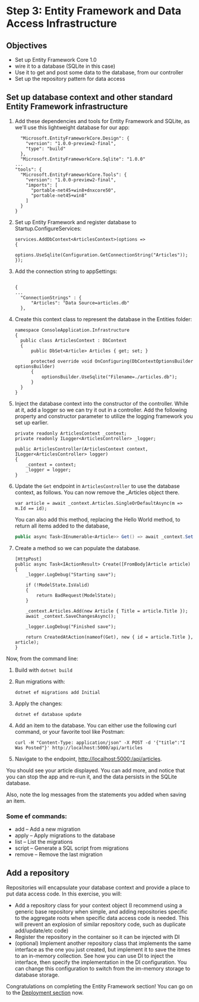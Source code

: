 # Step 3: Entity Framework and Data Access Infrastructure 

## Objectives
- Set up Entity Framework Core 1.0
- wire it to a database (SQLite in this case)
- Use it to get and post some data to the database, from our controller 
- Set up the repository pattern for data access  

## Set up database context and other standard Entity Framework infrastructure

1. Add these dependencies and tools for Entity Framework and SQLite, as we'll use this lightweight database for our app:

    ```
      "Microsoft.EntityFrameworkCore.Design": {
        "version": "1.0.0-preview2-final",
        "type": "build"
      },
      "Microsoft.EntityFrameworkCore.Sqlite": "1.0.0"
    ...
    "tools": {
      "Microsoft.EntityFrameworkCore.Tools": {
        "version": "1.0.0-preview2-final",
        "imports": [
          "portable-net45+win8+dnxcore50",
          "portable-net45+win8"
        ]
      }
    }
    ```

1. Set up Entity Framework and register database to Startup.ConfigureServices:

    ```
    services.AddDbContext<ArticlesContext>(options =>
    {
        options.UseSqlite(Configuration.GetConnectionString("Articles"));
    });
    ```


1. Add the connection string to appSettings:
    ```

    {
    ...
      "ConnectionStrings" : {
          "Articles": "Data Source=articles.db"
      },
    ```

1. Create this context class to represent the database in the Entities folder:

    ```
    namespace ConsoleApplication.Infrastructure
    {
      public class ArticlesContext : DbContext
      {
          public DbSet<Article> Articles { get; set; }

          protected override void OnConfiguring(DbContextOptionsBuilder optionsBuilder)
          {
              optionsBuilder.UseSqlite("Filename=./articles.db");
          }
      }
    }
    ```

1. Inject the database context into the constructor of the controller. While at it, add a logger so we can try it out in a controller. Add the following property and constructor parameter to utilize the logging framework you set up earlier. 

    ```
    private readonly ArticlesContext _context;
    private readonly ILogger<ArticlesController> _logger; 

    public ArticlesController(ArticlesContext context, ILogger<ArticlesController> logger)
    {
        _context = context;
        _logger = logger;
    }
    ```

1. Update the `Get` endpoint in `ArticlesController` to use the database context, as follows. You can now remove the _Articles object there.

    `var article = await _context.Articles.SingleOrDefaultAsync(m => m.Id == id);`

    You can also add this method, replacing the Hello World method, to return all items added to the database,
  
    ```C#
    public async Task<IEnumerable<Article>> Get() => await _context.Set<Article>().ToListAsync();
    ```

1. Create a method so we can populate the database.
    ```
    [HttpPost]
    public async Task<IActionResult> Create([FromBody]Article article)
    {
        _logger.LogDebug("Starting save");

        if (!ModelState.IsValid)
        {
            return BadRequest(ModelState);
        }

        _context.Articles.Add(new Article { Title = article.Title });
        await _context.SaveChangesAsync(); 

        _logger.LogDebug("Finished save");

        return CreatedAtAction(nameof(Get), new { id = article.Title }, article);
    }
    ```

Now, from the command line:

1. Build with `dotnet build`

1. Run migrations with:

    `dotnet ef migrations add Initial `

1. Apply the changes:

    `dotnet ef database update`

1. Add an item to the database. You can either use the following curl command, or your favorite tool like Postman:

    `
    curl -H "Content-Type: application/json" -X POST -d '{"title":"I Was Posted"}' http://localhost:5000/api/articles
    `

1. Navigate to the endpoint, [http://localhost:5000:/api/articles](http://localhost:5000:/api/articles).  

You should see your article displayed. You can add more, and notice that you can stop the app and re-run it, and the data persists in the SQLite database.

Also, note the log messages from the statements you added when saving an item.  

### Some ef commands:

  - add – Add a new migration
  - apply – Apply migrations to the database
  - list – List the migrations
  - script – Generate a SQL script from migrations
  - remove – Remove the last migration
  
## Add a repository 

Repositories will encapsulate your database context and provide a place to put data access code. In this exercise, you will:

- Add a repository class for your context object (I recommend using a generic base repository when simple, and adding repositories specific to the aggregate roots when specific data access code is needed. This will prevent an explosion of similar repository code, such as duplicate add/update/etc code)
- Register the repository in the container so it can be injected with DI 
- (optional) Implement another repository class that implements the same interface as the one you just created, but implement it to save the itmes to an in-memory collection. See how you can use DI to inject the interface, then specify the implementation in the DI configuration. You can change this configuration to switch from the im-memory storage to database storage. 


Congratulations on completing the Entity Framework section! You can go on to the [Deployment section](../04-Deploy/README.md) now.
